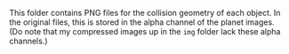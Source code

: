 This folder contains PNG files for the collision geometry of each object. 
In the original files, this is stored in the alpha channel of the planet images.
(Do note that my compressed images up in the `img` folder lack these alpha channels.)
